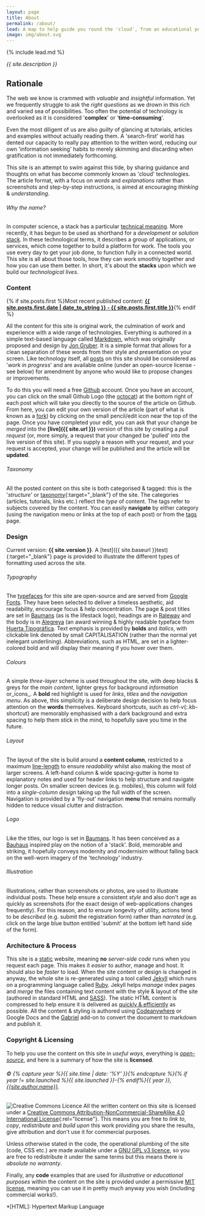 ```yaml
---
layout: page
title: About
permalink: /about/
lead: A map to help guide you round the 'cloud', from an educational perspective.
image: img/about.svg
---
```

{% include lead.md %}

_{{ site.description }}_

## Rationale

The web we know is crammed with _valuable_ and _insightful_ information. Yet we frequently struggle to ask the _right questions_ as we drown in this rich and varied sea of possibilities. Too often the potential of technology is overlooked as it is considered '__complex__' or '__time-consuming__'.

Even the most diligent of us are also _guilty_ of glancing at tutorials, articles and examples without actually reading them. A 'search-first' world has dented our capacity to really pay attention to the written word, reducing our own 'information seeking' habits to merely skimming and discarding when gratification is not immediately forthcoming.

This site is an attempt to swim against this tide, by sharing guidance and thoughts on what has become commonly known as 'cloud' technologies. The article format, with a focus on _words_ and _explanations_ rather than screenshots and step-by-step instructions, is aimed at encouraging _thinking_ & _understanding_.

###### Why the name?

In computer science, a stack has a particular [technical meaning][18]. More recently, it has begun to be used as shorthand for a _development_ or _solution_ [stack][19]. In these technological terms, it describes a group of applications, or services, which come together to build a platform for work. The tools you use every day to get your job done, to function fully in a connected world. This site is all about those tools, how they can work smoothly together and how you can use them better. In short, it's about the __stacks__ upon which we build our _technological lives_.

### Content

{% if site.posts.first %}Most recent published content: __[{{ site.posts.first.date | date_to_string }} - {{ site.posts.first.title }}]({{site.posts.first.url}})__{% endif %}

All the content for this site is original work, the culmination of work and experience with a wide range of technologies. Everything is authored in a simple text-based language called [Markdown][1], which was originally proposed and design by [Jon Gruber][2]. It is a simple format that allows for a clean separation of these words from their style and presentation on your screen. Like technology itself, all [posts][3] on this site should be considered as '_work in progress_' and are available online (under an open-source license - see below) for amendment by anyone who would like to propose changes or improvements.

To do this you will need a free [Github](https://github.com/, "Github Homepage") account. Once you have an account, you can click on the small Github Logo (the [octocat][4]) at the bottom right of each post which will take you directly to the source of the article on Github. From here, you can edit your own version of the article (part of what is known as a [fork][5]) by clicking on the small pencil/edit icon near the top of the page. Once you have completed your edit, you can ask that your change be _merged_ into the __[live]({{ site.url }})__ version of this site by creating a _pull request_ (or, more simply, a request that your changed be 'pulled' into the live version of this site). If you supply a reason with your request, and your request is accepted, your change will be published and the article will be __updated__.

###### Taxonomy

All the posted content on this site is both categorised & tagged: this is the '_structure_' or [taxonomy](https://en.wikipedia.org/wiki/Taxonomy_(general)){:target="_blank"} of the site. The categories (articles, tutorials, links etc.) reflect the _type_ of content. The tags refer to subjects covered by the content. You can easily __navigate__ by either category (using the navigation menu or links at the top of each post) or from the [tags](../tags) page.

### Design

Current version: __{{ site.version }}__. A [test]({{ site.baseurl }}test){:target="_blank"} page is provided to illustrate the different types of formatting used across the site.

###### Typography

The [typefaces][6] for this site are open-source and are served from [Google Fonts][7]. They have been selected to deliver a timeless aesthetic, aid readability, encourage focus & help concentration. The page & post titles are set in [Baumans](https://fonts.google.com/specimen/Baumans) (as is the lifestack logo), headings are in [Raleway](https://fonts.google.com/specimen/Raleway) and the body is in [Alegreya](https://fonts.google.com/specimen/Alegreya) (an award winning & highly readable typeface from [Huerta Tipográfica](https://github.com/huertatipografica/Alegreya-libre). Text emphasis is provided by __bolds__ and _italics_, with clickable link denoted by small CAPITALISATION (rather than the normal yet inelegant underlining). Abbreviations, such as HTML, are set in a lighter-colored bold and will display their meaning if you hover over them.

###### Colours

A simple _three-layer_ scheme is used throughout the site, with deep blacks & greys for the _main content_, lighter greys for background _information_ or_icons_. A __bold__ red highlight is used for _links_, _titles_ and the _navigation menu_. As above, this simplicity is a deliberate design decision to help focus attention on the __words__ themselves. Keyboard shortcuts, such as *ctrl-v*{:.kb-shortcut} are memorably emphasised with a dark background and extra spacing to help them stick in the mind, to hopefully save you time in the future.

###### Layout

The layout of the site is build around a __content column__, restricted to a maximum [line-length](https://en.wikipedia.org/wiki/Line_length) to ensure _readability_ whilst also making the most of larger screens. A left-hand column & wide spacing-gutter is home to explanatory notes and used for header links to help structure and navigate longer posts. On smaller screen devices (e.g. mobiles), this column will fold into a _single-column design_ taking up the full width of the screen. Navigation is provided by a 'fly-out' navigation __menu__ that remains normally hidden to reduce visual clutter and distraction.

###### Logo

Like the titles, our logo is set in [Baumans](https://fonts.google.com/specimen/Baumans). It has been conceived as a [Bauhaus](https://en.wikipedia.org/wiki/Bauhaus) inspired play on the notion of a 'stack'. Bold, memorable and striking, it hopefully conveys modernity and modernisim without falling back on the well-worn imagery of the 'technology' industry.

###### Illustration

Illustrations, rather than screenshots or photos, are used to illustrate individual posts. These help ensure a consistent _style_ and also don't age as quickly as screenshots (for the exact design of web-applications changes frequently). For this reason, and to ensure longevity of utility, actions tend to be _described_ (e.g. submit the registration form) rather than _narrated_ (e.g. click on the large blue button entitled 'submit' at the bottom left hand side of the form).

### Architecture & Process

This site is a [static][8] website, meaning __no__ _server-side code_ runs when you request each page. This makes it _easier_ to author, manage and host. It should also be _faster_ to load. When the site content or design is changed in anyway, the whole site is re-generated using a tool called [Jekyll][9] which runs on a programming language called [Ruby][10]. Jekyll helps _manage_ index pages and _merge_ the files containing text content with the style & layout of the site (authored in standard HTML and [SASS][11]). The static HTML content is compressed to help ensure it is delivered as [quickly & efficiently][12] as possible. All the content & styling is authored using [Codeanywhere][13] or Google Docs and the [Gabriel][14] add-on to convert the document to markdown and publish it.

### Copyright & Licensing

To help you use the content on this site in _useful ways_, everything is _[open-source][17]_, and here is a summary of how the site is __licensed__.

###### &copy; {% capture year %}{{ site.time | date: '%Y' }}{% endcapture %}{% if year != site.launched %}{{ site.launched }}-{% endif%}{{ year }}, [{{site.author.name}}](/).

![Creative Commons Licence](https://i.creativecommons.org/l/by-nc-sa/4.0/80x15.png) All the written content on this site is licensed under a [Creative Commons Attribution-NonCommercial-ShareAlike 4.0 International License](http://creativecommons.org/licenses/by-nc-sa/4.0/){:rel="license"}. This means you are free to _link to_, _copy_, _redistribute_ and _build upon_ this work providing you share the results, give attribution and don't use it for commercial purposes.

Unless otherwise stated in the code, the operational plumbing of the site (code, CSS etc.) are made available under a [GNU GPL v3 licence][15], so you are free to redistribute it under the same terms but this means there is _absolute no warranty_.

Finally, any __code__ examples that are used for _illustrative_ or _educational purposes_ within the content on the site is provided under a permissive [MIT license][16], meaning you can use it in pretty much anyway you wish (including commercial works!).

*[HTML]: Hypertext Markup Language

  [1]: https://en.wikipedia.org/wiki/Markdown "Wikipedia Article about Markdown"
  [2]: http://daringfireball.net/projects/markdown "Article by Jon Gruber detailing Markdown"
  [3]: https://en.wikipedia.org/wiki/Blog
  [4]: https://octodex.github.com/ "Octocats of the World"
  [5]: https://help.github.com/articles/fork-a-repo/ "What is a fork in software development"
  [6]: https://en.wikipedia.org/wiki/Typeface "What is a typeface?"
  [7]: https://fonts.google.com/ "Google Fonts"
  [8]: https://en.wikipedia.org/wiki/Static_web_page "Static Web Pages"
  [9]: https://jekyllrb.com/ "Jekyll Homepage"
  [10]: https://www.ruby-lang.org "Ruby Homepage"
  [11]: http://sass-lang.com/ "All about SASS"
  [12]: https://developers.google.com/speed/pagespeed/insights/?url={{site.url}} "Google PageSpeed Insights"
  [13]: https://codeanywhere.com/ "Codeanywhere, Cloud IDE"
  [14]: https://chrome.google.com/webstore/detail/gabriel/okimajjeocnndpifeelaajdebkkbckff "Gabriel Add-On for Google Docs"
  [15]: http://www.gnu.org/licenses/gpl.html "GNU GPL v3 Licence Terms"
  [16]: https://opensource.org/licenses/MIT "MIT License"
  [17]: https://en.wikipedia.org/wiki/Open-source_software "Wikipedia - What is open-source software"
  [18]: https://en.wikipedia.org/wiki/Stack_(abstract_data_type) "Wikipedia - What is a stack"
  [19]: https://en.wikipedia.org/wiki/Solution_stack "Wikipedia - What is a solution stack"